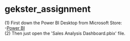 # gekster_assignment
(1) First down the Power BI Desktop from Microsoft Store: <br>
-[Power BI](https://aka.ms/pbidesktopstore) <br>
(2) Then just open the 'Sales Analysis Dashboard.pbix' file.
